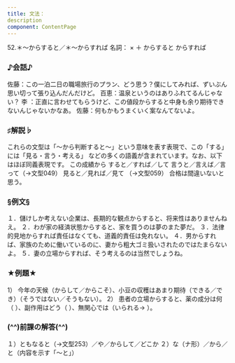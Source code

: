 ```yaml
---
title: 文法：
description
component: ContentPage
---
```



52.＊～からすると／＊～からすれば
名詞： × ＋ からすると からすれば
### ♪会話♪
佐藤：この一泊二日の職場旅行のプラン、どう思う？僕にしてみれば、ずいぶん思い切って張り込んだんだけど。 百恵：温泉というのはありふれてるんじゃない？
李 ：正直に言わせてもらうけど、この値段からすると中身も余り期待できないんじゃないかなあ。 佐藤：何もかもうまくいく案なんてないよ。
### ♯解説♭
これらの文型は「～から判断すると～」という意味を表す表現で、この「する」には「見る・言う・考える」 などの多くの語義が含まれています。なお、以下はほぼ同義表現です。
この成績から すると／すれば／して
言うと／言えば／言って（→文型049）
見ると／見れば／見て （→文型059）
合格は間違いないと思う。
### §例文§
１．儲けしか考えない企業は、長期的な観点からすると、将来性はありませんねえ。
２．わが家の経済状態からすると、家を買うのは夢のまた夢だ。
３．法律的見地からすれば責任はなくても、道義的責任は免れない。
４．男からすれば、家族のために働いているのに、妻から粗大ゴミ扱いされたのではたまらないよ。
５．妻の立場からすれば、そう考えるのは当然でしょうね。
### ★例題★
1） 今年の天候（からして／からこそ）、小豆の収穫はあまり期待（できる／でき）（そうではない／そうもない）。
2） 患者の立場からすると、薬の成分は何（ ）、副作用はどう（ ）、無関心では（いられる→ ）。
### (^^)前課の解答(^^)
１）ともなると（→文型253）／や／からして／どこか
２）な（ナ形）／から／と（内容を示す「～と」）
